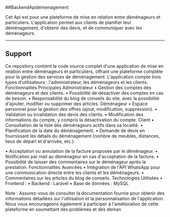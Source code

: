 
##BackendApidemenagement

Cet Api est pour une plateforme de mise en relation entre déménageurs et particuliers. L'application permet aux clients de planifier leur déménagement, d'obtenir des devis, et de communiquer avec les déménageurs.
______________________________________________________________________________________________________________________________________________________________________________________



## Support

Ce repository contient le code source complet d'une application de mise en relation entre déménageurs et particuliers, offrant une plateforme complète pour la gestion des services de déménagement. L'application compte trois types d'utilisateurs : l'administrateur, les déménageurs et les clients. Fonctionnalités Principales Administrateur • Gestion des comptes des déménageurs et des clients. • Possibilité de désactiver des comptes en cas de besoin. • Responsabilité du blog de conseils du site, avec la possibilité d'ajouter, modifier ou supprimer des articles. Déménageur • Espace personnel pour la gestion des offres (ajout, modification, suppression). • Validation ou invalidation des devis des clients. • Modification des informations du compte, y compris la désactivation du compte. Client • Consultation de la liste des déménageurs actifs dans sa localité. • Planification de la date du déménagement. • Demande de devis en fournissant les détails du déménagement (nombre de meubles, distances, lieux de départ et d'arrivée, etc.).

• Acceptation ou annulation de la facture proposée par le déménageur. • Notification par mail au déménageur en cas d'acceptation de la facture. • Possibilité de laisser des commentaires sur le déménageur après la prestation. Fonctionnalités Avancées • Intégration de l'API WhatsApp pour une communication directe entre les clients et les déménageurs. • Commentaires sur les articles du blog de conseils. Technologies Utilisées • Frontend : • Backend : Laravel • Base de données : MySQL

Note : Assurez-vous de consulter la documentation fournie pour obtenir des informations détaillées sur l'utilisation et la personnalisation de l'application. Nous vous encourageons également à participer à l'amélioration de cette plateforme en soumettant des problèmes et des deman


